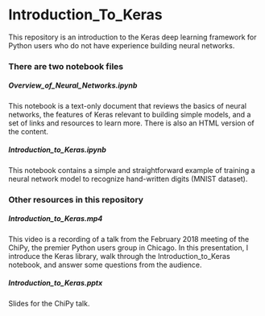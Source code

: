 # Introduction_To_Keras

This repository is an introduction to the Keras deep learning framework for Python users who do not have experience building neural networks.

### There are two notebook files

##### Overview_of_Neural_Networks.ipynb 
This notebook is a text-only document that reviews the basics of neural networks, the features of Keras relevant to building simple models, and a set of links and resources to learn more.  There is also an HTML version of the content.

##### Introduction_to_Keras.ipynb
This notebook contains a simple and straightforward example of training a neural network model to recognize hand-written digits (MNIST dataset).

### Other resources in this repository

##### Introduction_to_Keras.mp4
This video is a recording of a talk from the February 2018 meeting of the ChiPy, the premier Python users group in Chicago.  In this presentation, I introduce the Keras library, walk through the Introduction_to_Keras notebook, and answer some questions from the audience.

##### Introduction_to_Keras.pptx
Slides for the ChiPy talk.

